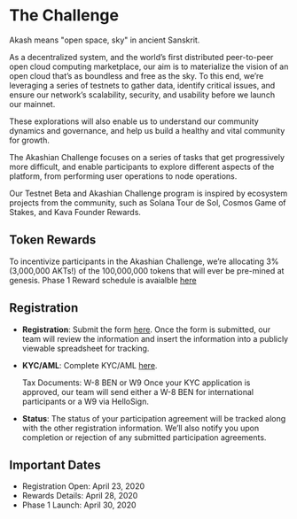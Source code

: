 # The Challenge

Akash means "open space, sky" in ancient Sanskrit.

As a decentralized system, and the world’s first distributed peer-to-peer open cloud computing marketplace, our aim is to materialize the vision of an open cloud that’s as boundless and free as the sky. To this end, we’re leveraging a series of testnets to gather data, identify critical issues, and ensure our network’s scalability, security, and usability before we launch our mainnet.

These explorations will also enable us to understand our community dynamics and governance, and help us build a healthy and vital community for growth.

The Akashian Challenge focuses on a series of tasks that get progressively more difficult, and enable participants to explore different aspects of the platform, from performing user operations to node operations.

Our Testnet Beta and Akashian Challenge program is inspired by ecosystem projects from the community, such as Solana Tour de Sol, Cosmos Game of Stakes, and Kava Founder Rewards.

## Token Rewards

To incentivize participants in the Akashian Challenge, we’re allocating 3% \(3,000,000 AKTs!\) of the 100,000,000 tokens that will ever be pre-mined at genesis. Phase 1 Reward schedule is avaialble [here](https://akash.network/akashian/phase1/rewards)

## Registration

* **Registration**: Submit the form [here](https://docs.google.com/a/akash.network/forms/d/1oM8eQcaWkpt3nRLh_H0tvQ2AeLpgjkdLn6rfhKyrsJk/edit?usp=sharing). Once the form is submitted, our team will review the information and insert the information into a publicly viewable spreadsheet for tracking.
* **KYC/AML**: Complete KYC/AML [here](https://app.akash.network/verifications).

  Tax Documents: W-8 BEN or W9 Once your KYC application is approved, our team will send either a W-8 BEN for international participants or a W9 via HelloSign.

* **Status**: The status of your participation agreement will be tracked along with the other registration information. We’ll also notify you upon completion or rejection of any submitted participation agreements.

## Important Dates

* Registration Open: April 23, 2020
* Rewards Details: April 28, 2020
* Phase 1 Launch: April 30, 2020


